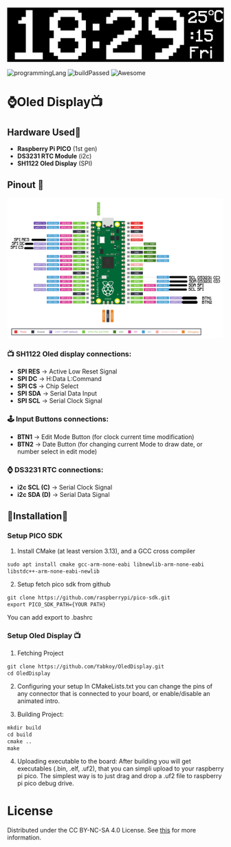 ![FullDisplay](media/fullDisplay.jpg)

![programmingLang](https://img.shields.io/github/languages/top/Yabkoy/OledDisplay?label=C)
![buildPassed](https://img.shields.io/badge/build-passing-brightgreen)
![Awesome](https://cdn.jsdelivr.net/gh/sindresorhus/awesome@d7305f38d29fed78fa85652e3a63e154dd8e8829/media/badge.svg)
# **⌚Oled Display📺**


## Hardware Used🔌
- **Raspberry Pi PICO** (1st gen)
- **DS3231 RTC Module** (i2c)
- **SH1122 Oled Display** (SPI)


## Pinout 📍
![pinout](media/raspiPinout.jpg)

### 📺 SH1122 Oled display connections:
+ **SPI RES** -> Active Low Reset Signal
+ **SPI DC**  -> H:Data L:Command 
+ **SPI CS**  -> Chip Select
+ **SPI SDA** -> Serial Data Input
+ **SPI SCL** -> Serial Clock Signal

### 🕹 Input Buttons connections:
+ **BTN1** -> Edit Mode Button (for clock current time modification)
+ **BTN2** -> Date Button (for changing current Mode to draw date, or number select in edit mode)

### ⌚ DS3231 RTC connections:
+ **i2c SCL (C)** -> Serial Clock Signal
+ **i2c SDA (D)** -> Serial Data Signal

## 💾Installation💾
### Setup PICO SDK
1. Install CMake (at least version 3.13), and a GCC cross compiler
```
sudo apt install cmake gcc-arm-none-eabi libnewlib-arm-none-eabi libstdc++-arm-none-eabi-newlib
```
2. Setup fetch pico sdk from github
```
git clone https://github.com/raspberrypi/pico-sdk.git
export PICO_SDK_PATH={YOUR PATH}
```
You can add export to .bashrc


### Setup Oled Display 📺
1. Fetching Project
```
git clone https://github.com/Yabkoy/OledDisplay.git
cd OledDisplay
```

2. Configuring your setup
In CMakeLists.txt you can change the pins of any connector that is connected to your board, or enable/disable an animated intro.

3. Building Project:
```
mkdir build
cd build
cmake ..
make
```
4. Uploading executable to the board:
After building you will get executables (.bin, .elf, .uf2), that you can simpli upload to your raspberry pi pico.
The simplest way is to just drag and drop a .uf2 file to raspberry pi pico debug drive.

# License
Distributed under the CC BY-NC-SA 4.0 License. See [this](LICENSE) for more information.